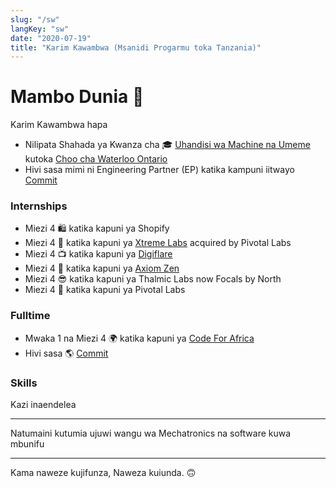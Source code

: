 ```yaml
---
slug: "/sw"
langKey: "sw"
date: "2020-07-19"
title: "Karim Kawambwa (Msanidi Progarmu toka Tanzania)"
---
```


# Mambo Dunia 👋

Karim Kawambwa hapa

- Nilipata Shahada ya Kwanza cha 🎓 [Uhandisi wa Machine na Umeme](https://uwaterloo.ca/future-students/programs/mechatronics-engineering) kutoka [Choo cha Waterloo Ontario](https://uwaterloo.ca/)
- Hivi sasa mimi ni Engineering Partner (EP) katika kampuni iitwayo [Commit](https://github.com/commitdev)

### Internships
- Miezi 4 🛍️ katika kapuni ya Shopify
- Miezi 4 📱 katika kapuni ya [Xtreme Labs](https://betakit.com/torontos-xtreme-labs-acquired-by-pivotal-for-65-million-cash/) acquired by Pivotal Labs
- Miezi 4 📺 katika kapuni ya [Digiflare](https://github.com/karimkawambwa/roku-framework)
- Miezi 4 🐻 katika kapuni ya [Axiom Zen](https://www.axiomzen.co/news/article/need-help-just-knock)
- Miezi 4 😎 katika kapuni ya Thalmic Labs now Focals by North
- Miezi 4 📱 katika kapuni ya Pivotal Labs

### Fulltime
- Mwaka 1 na Miezi 4 🌍 katika kapuni ya [Code For Africa](https://github.com/CodeForAfrica)
- Hivi sasa 🌎 [Commit](https://commit.dev)

### Skills

Kazi inaendelea

---

Natumaini kutumia ujuwi wangu wa Mechatronics na software kuwa mbunifu

---

Kama naweze kujifunza, Naweza kuiunda. 🙃
